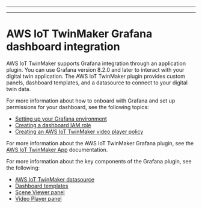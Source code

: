 --------

--------

# AWS IoT TwinMaker Grafana dashboard integration<a name="grafana-integration"></a>

AWS IoT TwinMaker supports Grafana integration through an application plugin\. You can use Grafana version 8\.2\.0 and later to interact with your digital twin application\. The AWS IoT TwinMaker plugin provides custom panels, dashboard templates, and a datasource to connect to your digital twin data\.

For more information about how to onboard with Grafana and set up permissions for your dashboard, see the following topics:
+ [Setting up your Grafana environment](grafana-environment.md)
+ [Creating a dashboard IAM role](dashboard-IAM-role.md)
+ [Creating an AWS IoT TwinMaker video player policy](tm-video-policy.md)

For more information about the AWS IoT TwinMaker Grafana plugin, see the [AWS IoT TwinMaker App](https://grafana.com/grafana/plugins/grafana-iot-twinmaker-app/) documentation\.

For more information about the key components of the Grafana plugin, see the following:
+ [AWS IoT TwinMaker datasource](https://github.com/grafana/grafana-iot-twinmaker-app/blob/main/src/datasource/README.md)
+ [Dashboard templates](https://github.com/grafana/grafana-iot-twinmaker-app/blob/main/src/datasource/dashboards/README.md)
+ [Scene Viewer panel](https://github.com/grafana/grafana-iot-twinmaker-app/blob/main/src/panels/scene-viewer/README.md)
+ [Video Player panel](https://github.com/grafana/grafana-iot-twinmaker-app/blob/main/src/panels/video-player/README.md)